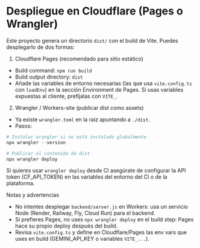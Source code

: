 # Despliegue en Cloudflare (Pages o Wrangler)

Este proyecto genera un directorio `dist/` con el build de Vite. Puedes desplegarlo de dos formas:

1) Cloudflare Pages (recomendado para sitio estático)

- Build command: `npm run build`
- Build output directory: `dist`
- Añade las variables de entorno necesarias (las que usa `vite.config.ts` con `loadEnv`) en la sección Environment de Pages. Si usas variables expuestas al cliente, prefíjalas con `VITE_`.

2) Wrangler / Workers-site (publicar dist como assets)

- Ya existe `wrangler.toml` en la raíz apuntando a `./dist`.
- Pasos:

```powershell
# Instalar wrangler si no está instalado globalmente
npx wrangler --version

# Publicar el contenido de dist
npx wrangler deploy
```

Si quieres usar `wrangler deploy` desde CI asegúrate de configurar la API token (CF_API_TOKEN) en las variables del entorno del CI o de la plataforma.

Notas y advertencias
- No intentes desplegar `backend/server.js` en Workers: usa un servicio Node (Render, Railway, Fly, Cloud Run) para el backend.
- Si prefieres Pages, no uses `npx wrangler deploy` en el build step: Pages hace su propio deploy después del build.
- Revisa `vite.config.ts` y define en Cloudflare/Pages las env vars que uses en build (GEMINI_API_KEY o variables `VITE_...`).
